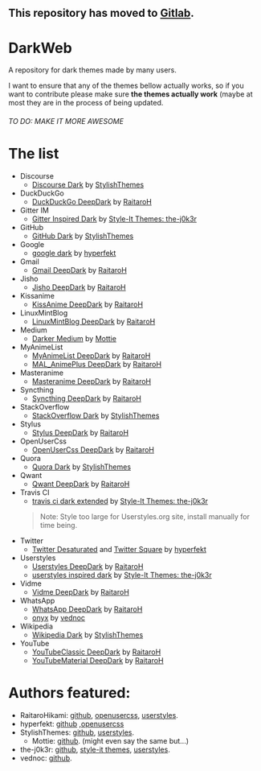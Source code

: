 ## This repository has moved to [Gitlab](https://gitlab.com/RaitaroH/DarkWeb).

# DarkWeb
A repository for dark themes made by many users. 

I want to ensure that any of the themes bellow actually works, so if you want to contribute please make sure **the themes actually work** (maybe at most they are in the process of being updated.

###### TO DO: MAKE IT MORE AWESOME

# The list
+ Discourse
  + [Discourse Dark](https://raw.githubusercontent.com/StylishThemes/Discourse-Dark/master/discourse-dark.user.css) by [StylishThemes](https://github.com/StylishThemes)
+ DuckDuckGo
  + [DuckDuckGo DeepDark](https://gitlab.com/RaitaroH/DuckDuckGo-DeepDark/raw/master/DuckDuckGoDeepDark.user.css) by [RaitaroH](https://gitlab.com/RaitaroH)
+ Gitter IM
  + [Gitter Inspired Dark](https://github.com/style-it-themes/gitter-inspired-dark) by [Style-It Themes: the-j0k3r](https://github.com/style-it-themes)
+ GitHub
  + [GitHub Dark](https://raw.githubusercontent.com/StylishThemes/GitHub-Dark/master/github-dark.user.css) by [StylishThemes](https://github.com/StylishThemes)
+ Google
  + [google dark](https://raw.githubusercontent.com/hyperfekt/google-dark/master/search/search.user.css) by [hyperfekt](https://github.com/hyperfekt)
+ Gmail
  + [Gmail DeepDark](https://gitlab.com/RaitaroH/Gmail-DeepDark/raw/master/GmailDeepDark.user.css) by [RaitaroH](https://gitlab.com/RaitaroH)
+ Jisho
  + [Jisho DeepDark](https://gitlab.com/RaitaroH/Jisho-DeepDark/raw/master/JishoDeepDark.user.css) by [RaitaroH](https://gitlab.com/RaitaroH)
+ Kissanime
  + [KissAnime DeepDark](https://gitlab.com/RaitaroH/KissAnime-DeepDark/raw/master/KissAnimeDeepDark.user.css) by [RaitaroH](https://gitlab.com/RaitaroH)
+ LinuxMintBlog
  + [LinuxMintBlog DeepDark](https://gitlab.com/RaitaroH/LinuxMint_Blog-Deepdark/raw/master/LinuxMintBlog-DeepDark.user.css) by [RaitaroH](https://gitlab.com/RaitaroH)
+ Medium
  + [Darker Medium](https://raw.githubusercontent.com/Mottie/Darker-Medium/master/darker-medium.user.css) by [Mottie](https://github.com/Mottie)
+ MyAnimeList
  + [MyAnimeList DeepDark](https://gitlab.com/RaitaroH/MyAnimeList-DeepDark/raw/master/MyAnimeListDeepDark.user.css) by [RaitaroH](https://gitlab.com/RaitaroH)
  + [MAL_AnimePlus DeepDark](https://gitlab.com/RaitaroH/MAL_AnimePlusGraph-DeepDark/raw/master/MAL_AnimePlusGraphDeepDark.user.css) by [RaitaroH](https://gitlab.com/RaitaroH)
+ Masteranime
  + [Masteranime DeepDark](https://gitlab.com/RaitaroH/Masteranime-DeepDark/raw/master/Masteranime-DeepDark.user.css) by [RaitaroH](https://gitlab.com/RaitaroH)
+ Syncthing
  + [Syncthing DeepDark](https://gitlab.com/RaitaroH/Syncthing-DeepDark/raw/master/SyncthingDeepDark.user.css) by [RaitaroH](https://gitlab.com/RaitaroH)
+ StackOverflow
  + [StackOverflow Dark](https://github.com/StylishThemes/Stackoverflow-Dark/raw/master/stackoverflow-dark.user.css) by [StylishThemes](https://github.com/StylishThemes)
+ Stylus
  + [Stylus DeepDark](https://gitlab.com/RaitaroH/Stylus-DeepDark/raw/master/StylusDeepDark.user.css) by [RaitaroH](https://gitlab.com/RaitaroH)
+ OpenUserCss
  + [OpenUserCss DeepDark](https://rawgit.com/OpenUserCSS/OpenUserCSS-DeepDark/raw/master/OpenUserCSSDeepDark.user.css) by [RaitaroH](https://gitlab.com/RaitaroH)
+ Quora
  + [Quora Dark](https://raw.githubusercontent.com/StylishThemes/Quora-Dark/master/quora-dark.css) by [StylishThemes](https://github.com/StylishThemes)
+ Qwant
  + [Qwant DeepDark](https://gitlab.com/RaitaroH/Qwant-DeepDark/raw/master/Qwant.user.css) by [RaitaroH](https://gitlab.com/RaitaroH)
+ Travis CI
  + [travis ci dark extended](https://github.com/style-it-themes/travis-ci-dark-extended) by [Style-It Themes: the-j0k3r](https://github.com/style-it-themes)
  >Note: Style too large for Userstyles.org site, install manually for time being. 
+ Twitter
  + [Twitter Desaturated](https://raw.githubusercontent.com/hyperfekt/twitter-styles/master/twitter_desaturated.user.css) and [Twitter Square](https://raw.githubusercontent.com/hyperfekt/twitter-styles/master/twitter_square.user.css) by [hyperfekt](https://github.com/hyperfekt)
+ Userstyles
  + [Userstyles DeepDark](https://gitlab.com/RaitaroH/Userstyles-DeepDark/raw/master/UserstylesDeepDark.user.css) by [RaitaroH](https://gitlab.com/RaitaroH)
  + [userstyles inspired dark](https://github.com/style-it-themes/userstyles-inspired-dark) by [Style-It Themes: the-j0k3r](https://github.com/style-it-themes)
+ Vidme
  + [Vidme DeepDark](https://gitlab.com/RaitaroH/Vidme-DeepDark/raw/master/VidmeDeepDark.user.css) by [RaitaroH](https://gitlab.com/RaitaroH)
+ WhatsApp
  + [WhatsApp DeepDark](https://gitlab.com/RaitaroH/WhatsApp-DeepDark/raw/master/WhatsAppDeepDark.user.css) by [RaitaroH](https://gitlab.com/RaitaroH)
  + [onyx](https://rawgit.com/vednoc/onyx/master/WhatsApp.user.css) by [vednoc](https://github.com/vednoc)
+ Wikipedia
  + [Wikipedia Dark](https://raw.githubusercontent.com/StylishThemes/Wikipedia-Dark/master/wikipedia-dark.css) by [StylishThemes](https://github.com/StylishThemes)
+ YouTube
  + [YouTubeClassic DeepDark](https://gitlab.com/RaitaroH/YouTube-DeepDark/raw/master/YouTubeDeepDarkClassic.user.css) by [RaitaroH](https://gitlab.com/RaitaroH)
  + [YouTubeMaterial DeepDark](https://gitlab.com/RaitaroH/YouTube-DeepDark/raw/master/YouTubeDeepDarkMaterial.user.css) by [RaitaroH](https://gitlab.com/RaitaroH)
  
# Authors featured:
+ RaitaroHikami: [github](https://gitlab.com/RaitaroH), [openusercss](https://openusercss.org/profile/5a433adb2ef4870b000695a5), [userstyles](https://userstyles.org/users/377182).
+ hyperfekt: [github](https://github.com/hyperfekt) ,[openusercss](https://openusercss.org/theme/5abd48b070bc4a0b00903b9c)
+ StylishThemes: [github](https://github.com/StylishThemes), [userstyles](https://userstyles.org/users/35365).
  + Mottie: [github](https://github.com/Mottie). (might even say the same but...)
+ the-j0k3r: [github](https://github.com/the-j0k3r), [style-it themes](https://github.com/style-it-themes), [userstyles](https://userstyles.org/users/634176).
+ vednoc: [github](https://github.com/vednoc).

